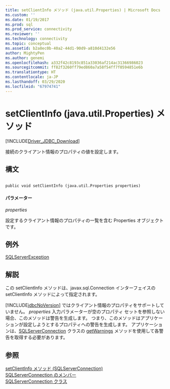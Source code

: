 ```yaml
---
title: setClientInfo メソッド (java.util.Properties) | Microsoft Docs
ms.custom: ''
ms.date: 01/19/2017
ms.prod: sql
ms.prod_service: connectivity
ms.reviewer: ''
ms.technology: connectivity
ms.topic: conceptual
ms.assetid: b2a8ec0b-40a2-44d1-90d9-a810d4132e56
author: MightyPen
ms.author: genemi
ms.openlocfilehash: a332f42c8193c851a33036af214ac31366986023
ms.sourcegitcommit: ff82f3260ff79ed860a7a58f54ff7f0594851e6b
ms.translationtype: HT
ms.contentlocale: ja-JP
ms.lasthandoff: 03/29/2020
ms.locfileid: "67974741"
---
```

# <a name="setclientinfo-method-javautilproperties"></a>setClientInfo (java.util.Properties) メソッド
[!INCLUDE[Driver_JDBC_Download](../../../includes/driver_jdbc_download.md)]

  接続のクライアント情報のプロパティの値を設定します。  
  
## <a name="syntax"></a>構文  
  
```  
  
public void setClientInfo (java.util.Properties properties)  
```  
  
#### <a name="parameters"></a>パラメーター  
 *properties*  
  
 設定するクライアント情報のプロパティの一覧を含む Properties オブジェクトです。  
  
## <a name="exceptions"></a>例外  
 [SQLServerException](../../../connect/jdbc/reference/sqlserverexception-class.md)  
  
## <a name="remarks"></a>解説  
 この setClientInfo メソッドは、javax.sql.Connection インターフェイスの setClientInfo メソッドによって指定されます。  
  
 [!INCLUDE[jdbcNoVersion](../../../includes/jdbcnoversion_md.md)] ではクライアント情報のプロパティをサポートしていません。 *properties* 入力パラメーターが空のプロパティ セットを参照しない場合、このメソッドは警告を生成します。 つまり、このメソッドはアプリケーションが設定しようとするプロパティへの警告を生成します。 アプリケーションは、[SQLServerConnection](../../../connect/jdbc/reference/sqlserverconnection-class.md) クラスの [getWarnings](../../../connect/jdbc/reference/getwarnings-method-sqlserverconnection.md) メソッドを使用して各警告を取得する必要があります。  
  
## <a name="see-also"></a>参照  
 [setClientInfo メソッド &#40;SQLServerConnection&#41;](../../../connect/jdbc/reference/setclientinfo-method-sqlserverconnection.md)   
 [SQLServerConnection のメンバー](../../../connect/jdbc/reference/sqlserverconnection-members.md)   
 [SQLServerConnection クラス](../../../connect/jdbc/reference/sqlserverconnection-class.md)  
  
  

